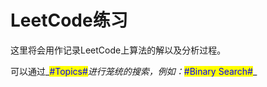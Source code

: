 # LeetCode练习

这里将会用作记录LeetCode上算法的解以及分析过程。

可以通过_<mark style="color:blue;">#Topics#</mark>_进行笼统的搜索，例如：_<mark style="color:blue;">#Binary Search#</mark>_
